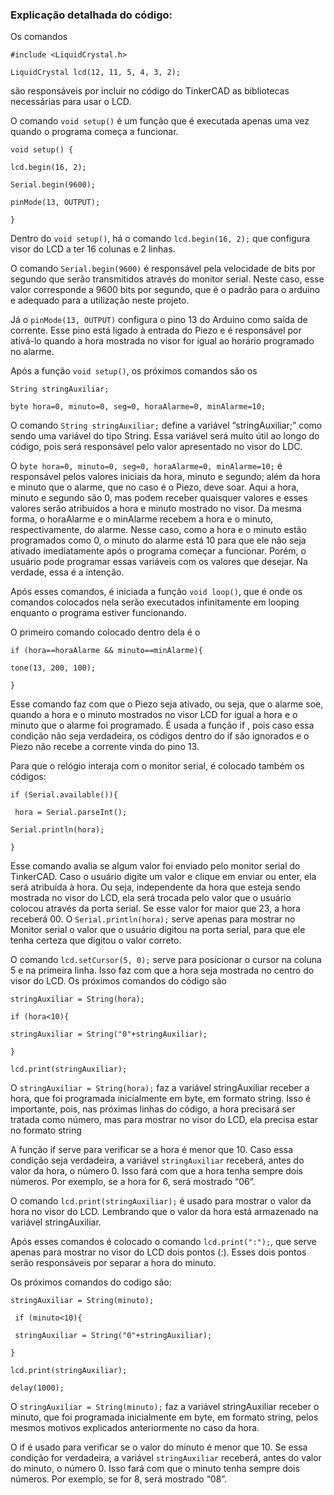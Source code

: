 ### **Explicação detalhada do código:** 

Os comandos 

`#include <LiquidCrystal.h>`

`LiquidCrystal lcd(12, 11, 5, 4, 3, 2);`

são responsáveis por incluir no código do TinkerCAD as bibliotecas necessárias para usar o LCD.

O comando `void setup()` é um função que é executada apenas uma vez quando o programa começa a funcionar. 

`void setup() {`

  `lcd.begin(16, 2);` 
  
  `Serial.begin(9600);`
  
  `pinMode(13, OUTPUT);`
  
`}`

Dentro do `void setup()`, há o comando `lcd.begin(16, 2);` que configura visor do LCD a ter 16 colunas e  2 linhas. 

O comando `Serial.begin(9600)` é responsável pela velocidade de bits por segundo que serão transmitidos através do monitor serial. Neste caso, esse valor corresponde a 9600 bits por segundo, que é o padrão para o arduino e adequado para a utilização neste projeto. 

Já o `pinMode(13, OUTPUT)` configura o pino 13 do Arduino como saída de corrente. Esse pino está ligado à entrada do Piezo e é responsável por ativá-lo quando a hora mostrada no visor for igual ao horário programado no alarme.

Após a função `void setup()`, os próximos comandos são os

`String stringAuxiliar;`

`byte hora=0, minuto=0, seg=0, horaAlarme=0, minAlarme=10;`

O comando `String stringAuxiliar;` define a variável “stringAuxiliar;” como sendo uma variável do tipo String. Essa variável será muito útil ao longo do código, pois será responsável pelo valor apresentado no visor do LDC.

O `byte hora=0, minuto=0, seg=0, horaAlarme=0, minAlarme=10;` é responsável pelos 
valores iniciais da hora, minuto e segundo; além da hora e minuto que o alarme, que no caso é o Piezo, deve soar. Aqui a hora, minuto e segundo são 0, mas podem receber quaisquer valores e esses valores serão atribuídos a hora e minuto mostrado no visor. Da mesma forma, o horaAlarme e o minAlarme recebem a hora e o minuto, respectivamente, do alarme. Nesse caso, como a hora e o minuto estão programados como 0, o minuto do alarme está 10 para que ele não seja ativado imediatamente após o programa começar a funcionar. Porém, o usuário pode programar essas variáveis com os valores que desejar. Na verdade, essa é a intenção.    

Após esses comandos, é iniciada a função `void loop()`, que é onde os comandos colocados nela serão executados infinitamente em looping enquanto o programa estiver funcionando.

O primeiro comando colocado dentro dela é o

`if (hora==horaAlarme && minuto==minAlarme){`

   `tone(13, 200, 100);` 
   
 `}`

Esse comando faz com que o Piezo seja ativado, ou seja, que o alarme soe, quando a hora e o minuto mostrados no visor LCD for igual a hora e o minuto que o alarme foi programado. É usada a função if , pois caso essa condição não seja verdadeira, os códigos dentro do if são ignorados e o Piezo não recebe a corrente vinda do pino 13.

Para que o relógio interaja com o monitor serial, é colocado também os códigos:

`if (Serial.available()){`

` hora = Serial.parseInt();`

`Serial.println(hora);` 
  
  `}`

Esse comando avalia se algum valor foi enviado pelo monitor serial do TinkerCAD. Caso o 
usuário digite um valor e clique em enviar ou enter, ela será atribuída à hora. Ou seja,
independente da hora que esteja sendo mostrada no visor do LCD, ela será trocada pelo valor que o usuário colocou através da porta serial. Se esse valor for maior que 23, a hora receberá 
00. O `Serial.println(hora);` serve apenas para mostrar no Monitor serial o valor que o usuário digitou na porta serial, para que ele tenha certeza que digitou o valor correto.

O comando `lcd.setCursor(5, 0);` serve para posicionar o cursor na coluna 5 e na primeira linha. Isso faz com que a hora seja mostrada no centro do visor do LCD.
 Os próximos comandos do código são
 
 `stringAuxiliar = String(hora);`
 
  `if (hora<10){`
  
  `stringAuxiliar = String("0"+stringAuxiliar);`  
    
  `}`
  
  `lcd.print(stringAuxiliar);`
  
  O `stringAuxiliar = String(hora);` faz a variável stringAuxiliar receber a hora, que foi programada inicialmente em byte, em formato string. Isso é importante, pois, nas próximas linhas do código, a hora precisará ser tratada como número, mas para mostrar no visor do LCD, ela precisa estar no formato string
  
  A função if serve para verificar se a hora é menor que 10. Caso essa condição seja verdadeira, a variável `stringAuxiliar` receberá, antes do valor da hora, o número 0. Isso fará com que a hora tenha sempre dois números. Por exemplo, se a hora for 6, será mostrado “06”.

O comando `lcd.print(stringAuxiliar);` é usado para mostrar o valor da hora no visor do LCD. Lembrando que o valor da hora está armazenado na variável stringAuxiliar.

Após esses comandos é colocado o comando `lcd.print(":");`, que serve apenas para mostrar no visor do LCD dois pontos (:). Esses dois pontos serão responsáveis por separar a hora do minuto.

Os próximos comandos do codigo são:

`stringAuxiliar = String(minuto);`

 ` if (minuto<10){`
 
  `	stringAuxiliar = String("0"+stringAuxiliar);`
  
  `}`
  
  `lcd.print(stringAuxiliar);`
  
  `delay(1000);`
  
  O `stringAuxiliar = String(minuto);` faz a variável stringAuxiliar receber o minuto, que foi programada inicialmente em byte, em formato string, pelos mesmos motivos explicados anteriormente no caso da hora.
  
  O if é usado para verificar se o valor do minuto é menor que 10. Se essa condição for verdadeira, a variável `stringAuxiliar` receberá, antes do valor do minuto, o número 0. Isso fará com que o minuto tenha sempre dois números. Por exemplo, se for 8, será mostrado “08”.






  
  
  
  
  
  
  
  
  
  
  
  
  
  
  
  

 
 
 
 
 
 




